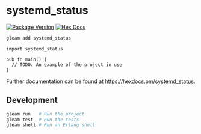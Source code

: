 # systemd_status

[![Package Version](https://img.shields.io/hexpm/v/systemd_status)](https://hex.pm/packages/systemd_status)
[![Hex Docs](https://img.shields.io/badge/hex-docs-ffaff3)](https://hexdocs.pm/systemd_status/)

```sh
gleam add systemd_status
```
```gleam
import systemd_status

pub fn main() {
  // TODO: An example of the project in use
}
```

Further documentation can be found at <https://hexdocs.pm/systemd_status>.

## Development

```sh
gleam run   # Run the project
gleam test  # Run the tests
gleam shell # Run an Erlang shell
```
